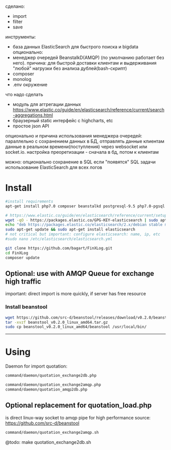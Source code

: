 сделано: 
 - import
 - filter
 - save

инструменты:
 - база данных ElasticSearch для быстрого поиска и bigdata
опционально: 
 - менеджер очередей BeanstalkD(AMQP) (по умолчанию работает без него). причина: для быстрой доставки клиентам и выдерживания "любой" нагрузки без анализа дублей(bash-скрипт)
 - composer
 - monolog
 - .env  окружение


что надо сделать
 - модуль для аггрегации данных https://www.elastic.co/guide/en/elasticsearch/reference/current/search-aggregations.html
 - браузерный  static интерфейс с highcharts, etc
 - простое json API 

опционально и причина использования менеджера очередей: 
параллельно с сохранением данных в БД, отправлять данные клиентам данные в реальном времени(поступления) через websocket или socket.io.
настройка преоретизации - сначала в бд, потом к клиентам

можно:
опционально сохранение в SQL если "появятся" SQL задачи
использование ElasticSearch для всех логов


# Install
```bash
#install requirements
apt-get install php7.0 composer beanstalkd postgresql-9.5 php7.0-pgsql 

# https://www.elastic.co/guide/en/elasticsearch/reference/current/setup-repositories.html
wget -qO - https://packages.elastic.co/GPG-KEY-elasticsearch | sudo apt-key add -
echo "deb https://packages.elastic.co/elasticsearch/2.x/debian stable main" | sudo tee -a /etc/apt/sources.list.d/elasticsearch-2.x.list
sudo apt-get update && sudo apt-get install elasticsearch
# not critical but important: configure elasticsearch: name, ip, etc
#sudo nano /etc/elasticsearch/elasticsearch.yml

git clone https://github.com/bagart/FinXLog.git
cd FinXLog
composer update
```

## Optional: use with AMQP Queue for exchange high traffic
important: direct import is more quickly, if server has free resource

### Install beanstool
```bash
wget https://github.com/src-d/beanstool/releases/download/v0.2.0/beanstool_v0.2.0_linux_amd64.tar.gz
tar -xvzf beanstool_v0.2.0_linux_amd64.tar.gz
sudo cp beanstool_v0.2.0_linux_amd64/beanstool /usr/local/bin/
```
-------------------------------
# Using
Daemon for import quotation:

```bash
command/daemon/quotation_exchange2db.php
```


```bash
command/daemon/quotation_exchange2amqp.php
command/daemon/quotation_amqp2db.php
```

## Optional replacement for quotation_load.php
is direct linux-way socket to amqp pipe for high performance
source: https://github.com/src-d/beanstool

```bash
command/daemon/quotation_exchange2amqp.sh
```

@todo: make quotation_exchange2db.sh
